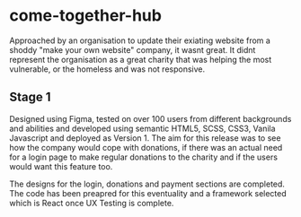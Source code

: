﻿# come-together-hub

<p>
  Approached by an organisation to update their exiating website from a shoddy "make your own website" company, it wasnt great. It didnt represent the organisation as a great charity that was helping the most vulnerable, or the homeless and was not responsive.
  
  <h2>Stage 1</h2>
  <p>Designed using Figma, tested on over 100 users from different backgrounds and abilities and developed using semantic HTML5, SCSS, CSS3, Vanila Javascript and deployed as Version 1. The aim for this release was to see how the company would cope with donations, if there was an actual need for a login page to make regular donations to the charity and if the users would want this feature too.
  </p>
  <h2Stage 2</h2>
  <p>The designs for the login, donations and payment sections are completed. The code has been preapred for this eventuality and a framework selected which is React once UX Testing is complete. </p>
